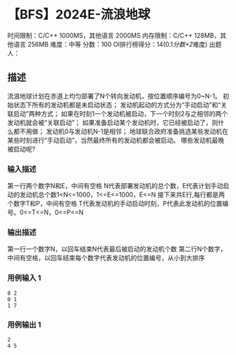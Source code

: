 # 【BFS】2024E-流浪地球

时间限制：C/C++ 1000MS，其他语言 2000MS
内存限制：C/C++ 128MB，其他语言 256MB
难度：中等
分数：100 OI排行榜得分：14(0.1*分数+2*难度)
出题人：

## 描述

流浪地球计划在赤道上均匀部署了N个转向发动机，按位置顺序编号为0~N-1。
初始状态下所有的发动机都是未启动状态；
发动机起动的方式分为“手动启动”和“关联启动”两种方式；
如果在时刻1一个发动机被启动，下一个时刻2与之相邻的两个发动机就会被“关联启动”；
如果准备启动某个发动机时，它已经被启动了，则什么都不用做；
发动机0与发动机N-1是相邻；
地球联合政府准备挑选某些发动机在某些时刻进行“手动启动”，当然最终所有的发动机都会被启动。
哪些发动机最晚被启动呢?
### 输入描述

第一行两个数字N和E，中间有空格
N代表部署发动机的总个数，E代表计划手动启动的发动机总个数1<N<=1000，1<=E<=1000，E<=N
接下来共E行,每行都是两个数字T和P，中间有空格
T代表发动机的手动启动时刻，P代表此发动机的位置编号。0<=T<=N，0<=P<=N
### 输出描述

第一行一个数字N，以回车结束N代表最后被启动的发动机个数
第二行N个数字，中间有空格，以回车结束每个数字代表发动机的位置编号，从小到大排序
### 用例输入 1 
```
8 2
0 1
1 7
```
### 用例输出 1 
```
2
4 5
```